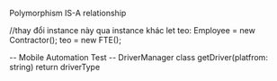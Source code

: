 Polymorphism IS-A relationship

//thay đổi instance này qua instance khác
let teo: Employee = new Contractor();
teo = new FTE();

-- Mobile Automation Test --
DriverManager class
    getDriver(platfrom: string)
        return driverType
